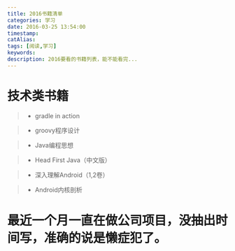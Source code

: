 ```yaml
---
title: 2016书籍清单
categories: 学习
date: 2016-03-25 13:54:00
timestamp:
catAlias:
tags: [阅读,学习]
keywords:
description: 2016要看的书籍列表，能不能看完...
---
```


# 技术类书籍
>- gradle in action 


>- groovy程序设计


>- Java编程思想


>- Head First Java（中文版）


>- 深入理解Android（1,2卷）


>- Android内核剖析

# 最近一个月一直在做公司项目，没抽出时间写，准确的说是懒症犯了。


